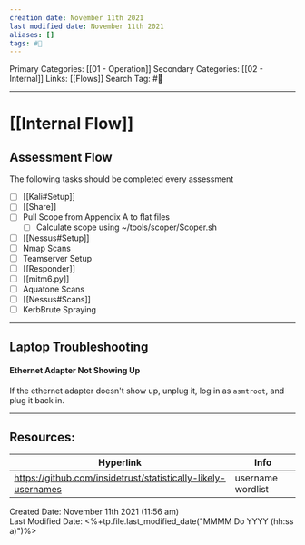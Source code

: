 ```yaml
---
creation date: November 11th 2021
last modified date: November 11th 2021
aliases: []
tags: #📖
---
```


Primary Categories: [[01 - Operation]]
Secondary Categories:  [[02 - Internal]]
Links:  [[Flows]]
Search Tag: #📖  

---

# [[Internal Flow]]

## Assessment Flow  
The following tasks should be completed every assessment 

- [ ] [[Kali#Setup]]
- [ ] [[Share]]  
- [ ] Pull Scope from Appendix A to flat files
	- [ ] Calculate scope using ~/tools/scoper/Scoper.sh
- [ ] [[Nessus#Setup]]
- [ ] Nmap Scans
- [ ] Teamserver Setup 
- [ ] [[Responder]]
- [ ] [[mitm6.py]]
- [ ] Aquatone Scans 
- [ ] [[Nessus#Scans]]
- [ ] KerbBrute Spraying

---

## Laptop Troubleshooting 

#### Ethernet Adapter Not Showing Up 
If the ethernet adapter doesn't show up, unplug it, log in as `asmtroot`, and plug it back in. 

___

## Resources:

| Hyperlink | Info |
| --------- | ---- |
| https://github.com/insidetrust/statistically-likely-usernames | username wordlist |

Created Date: November 11th 2021 (11:56 am)  
Last Modified Date: <%+tp.file.last_modified_date("MMMM Do YYYY (hh:ss a)")%>
